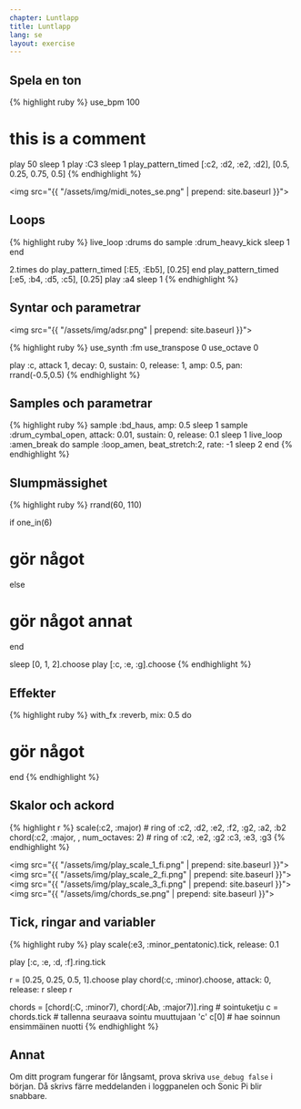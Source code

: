 ```yaml
---
chapter: Luntlapp
title: Luntlapp
lang: se
layout: exercise
---
```


## Spela en ton

{% highlight ruby %}
use_bpm 100
# this is a comment
play 50
sleep 1
play :C3
sleep 1
play_pattern_timed [:c2, :d2, :e2, :d2], [0.5, 0.25, 0.75, 0.5]
{% endhighlight %}

<img src="{{ "/assets/img/midi_notes_se.png" | prepend: site.baseurl }}">

## Loops

{% highlight ruby %}
live_loop :drums do
  sample :drum_heavy_kick
  sleep 1
end

2.times do
  play_pattern_timed [:E5, :Eb5], [0.25]
end
play_pattern_timed [:e5, :b4, :d5, :c5], [0.25]
play :a4
sleep 1
{% endhighlight %}

## Syntar och parametrar

<img src="{{ "/assets/img/adsr.png" | prepend: site.baseurl }}">

{% highlight ruby %}
use_synth :fm
use_transpose 0
use_octave 0

play :c, attack 1, decay: 0, sustain: 0, release: 1, amp: 0.5, pan: rrand(-0.5,0.5)
{% endhighlight %}

## Samples och parametrar

{% highlight ruby %}
sample :bd_haus, amp: 0.5
sleep 1
sample :drum_cymbal_open, attack: 0.01, sustain: 0, release: 0.1 
sleep 1
live_loop :amen_break do
  sample :loop_amen, beat_stretch:2, rate: -1
  sleep 2
end
{% endhighlight %}

## Slumpmässighet

{% highlight ruby %}
rrand(60, 110)

if one_in(6)
  # gör något
else
  # gör något annat
end

sleep [0, 1, 2].choose
play [:c, :e, :g].choose
{% endhighlight %}

## Effekter

{% highlight ruby %}
with_fx :reverb, mix: 0.5 do
  # gör något
end
{% endhighlight %}

## Skalor och ackord

{% highlight r %}
scale(:c2, :major) # ring of :c2, :d2, :e2, :f2, :g2, :a2, :b2
chord(:c2, :major, , num_octaves: 2) # ring of :c2, :e2, :g2 :c3, :e3, :g3
{% endhighlight %}

<img src="{{ "/assets/img/play_scale_1_fi.png" | prepend: site.baseurl }}">
<img src="{{ "/assets/img/play_scale_2_fi.png" | prepend: site.baseurl }}">
<img src="{{ "/assets/img/play_scale_3_fi.png" | prepend: site.baseurl }}">
<img src="{{ "/assets/img/chords_se.png" | prepend: site.baseurl }}">

## Tick, ringar and variabler

{% highlight ruby %}
play scale(:e3, :minor_pentatonic).tick, release: 0.1

play [:c, :e, :d, :f].ring.tick

r = [0.25, 0.25, 0.5, 1].choose
play chord(:c, :minor).choose, attack: 0, release: r
sleep r

chords = [chord(:C, :minor7), chord(:Ab, :major7)].ring # sointuketju
c = chords.tick # tallenna seuraava sointu muuttujaan 'c'
c[0] # hae soinnun ensimmäinen nuotti
{% endhighlight %}

## Annat

Om ditt program fungerar för långsamt, prova skriva `use_debug false` i början. Då skrivs färre meddelanden i loggpanelen och Sonic Pi blir snabbare.
